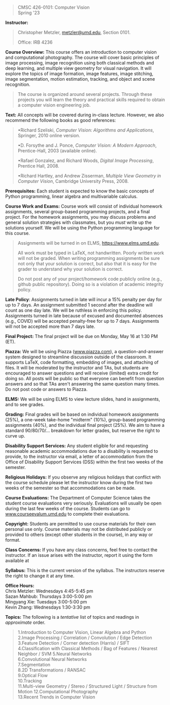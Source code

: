 > CMSC 426-0101: Computer Vision\
> Spring '23

**Instructor:**

> Christopher Metzler, metzler@umd.edu, Section 0101.
>
> Office: IRB 4236

**Course Overview:** This course offers an introduction to computer
vision and computational photography. The course will cover basic
principles of image processing, image recognition using both classical
methods and deep learning, and multiple view geometry for visual
navigation. It will explore the topics of image formation, image
features, image stitching, image segmentation, motion estimation,
tracking, and object and scene recognition.

> The course is organized around several projects. Through these
> projects you will learn the theory and practical skills required to
> obtain a computer vision engineering job.

**Text:** All concepts will be covered during in-class lecture. However,
we also recommend the following books as good references:

> •Richard Szeliski, *Computer Vision: Algorithms and Applications*,
> Springer, 2010 online version.
>
> •D. Forsythe and J. Ponce, *Computer Vision: A Modern Approach*,
> Prentice-Hall, 2003 (available online).
>
> •Rafael Gonzalez, and Richard Woods, *Digital Image Processing*,
> Prentice Hall, 2008.
>
> •Richard Hartley, and Andrew Zisserman, *Multiple View Geometry in
> Computer Vision*, Cambridge University Press, 2008.

**Prerequisites:** Each student is expected to know the basic concepts
of Python programming, linear algebra and multivariable calculus.

**Course Work and Exams:** Course work will consist of individual
homework assignments, several group-based programming projects, and a
final project. For the homework assignments, you may discuss problems
and general solution strategies with classmates, but you *must* write up
the solutions yourself. We will be using the Python programming language
for this course.

> Assignments will be turned in on ELMS, https://www.elms.umd.edu.
>
> All work must be typed in LaTeX, not handwritten. Poorly written work
> will not be graded. When writing programming assignments be sure not
> only that your solution is correct, but also that it is easy for the
> grader to understand why your solution is correct.
>
> Do not post any of your project/homework code publicly online (e.g.,
> github public repository). Doing so is a violation of academic
> integrity policy.

**Late Policy**: Assignments turned in late will incur a 15% penalty per
day for up to 7 days. An assignment submitted 1 second after the
deadline will count as one day late. We will be ruthless in enforcing
this policy. Assignments turned in late because of excused and
documented absences (e.g., COVID) will be accepted penalty-free for up
to 7 days. Assignments will not be accepted more than 7 days late.

**Final Project:** The final project will be due on Monday, May 16 at
1:30 PM (ET).

**Piazza:** We will be using Piazza (www.piazza.com), a
question-and-answer system designed to streamline discussion outside of
the classroom. It supports LaTeX, code formatting, embedding of images,
and attaching of files. It will be moderated by the instructor and TAs,
but students are encouraged to answer questions and will receive
(limited) extra credit for doing so. All posts will be public so that
everyone can benefit from question answers and so that TAs aren't
answering the same question many times. Do not post code or answers to
Piazza.

**ELMS:** We will be using ELMS to view lecture slides, hand in
assignments, and to see grades.

**Grading:** Final grades will be based on individual homework
assignments (25%), a one-week take-home "midterm" (10%), group-based
programming assignments (40%), and the individual final project (25%).
We aim to have a standard 90/80/70/... breakdown for letter grades, but
reserve the right to curve up.

**Disability Support Services:** Any student eligible for and requesting
reasonable academic accommodations due to a disability is requested to
provide, to the instructor via email, a letter of accommodation from the
Office of Disability Support Services (DSS) within the first two weeks
of the semester.

**Religious Holidays:** If you observe any religious holidays that
conflict with the course schedule please let the instructor know during
the first two weeks of the semester so that accommodations can be made.

**Course Evaluations:** The Department of Computer Science takes the
student course evaluations very seriously. Evaluations will usually be
open during the last few weeks of the course. Students can go to
www.courseevalum.umd.edu to complete their evaluations.

**Copyright:** Students are permitted to use course materials for their
own personal use only. Course materials may not be distributed publicly
or provided to others (except other students in the course), in any way
or format.

**Class Concerns:** If you have any class concerns, feel free to contact
the instructor. If an issue arises with the instructor, report it using
the form available at

**Syllabus:** This is the current version of the syllabus. The
instructors reserve the right to change it at any time.

**Office Hours:**\
Chris Metzler: Wednesdays 4:45-5:45 pm\
Sazan Mahbub: Thursdays 3:00-5:00 pm\
Mingyang Xie: Tuesdays 3:00-5:00 pm\
Kevin Zhang: Wednesdays 1:30-3:30 pm

**Topics:** The following is a *tentative* list of topics and readings
in *approximate* order.

> 1.Introduction to Computer Vision, Linear Algebra and Python\
> 2.Image Processing / Correlation / Convolution / Edge Detection\
> 3.Feature Detection / Corner detection (Harris) / SIFT\
> 4.Classification with Classical Methods / Bag of Features / Nearest
> Neighbor / SVM 5.Neural Networks\
> 6.Convolutional Neural Networks\
> 7.Segmentation\
> 8.2D Transformations / RANSAC\
> 9.Optical Flow\
> 10.Tracking\
> 11.Multi-view Geometry / Stereo / Structured Light / Structure from
> Motion 12.Computational Photography\
> 13.Recent Trends in Computer Vision
